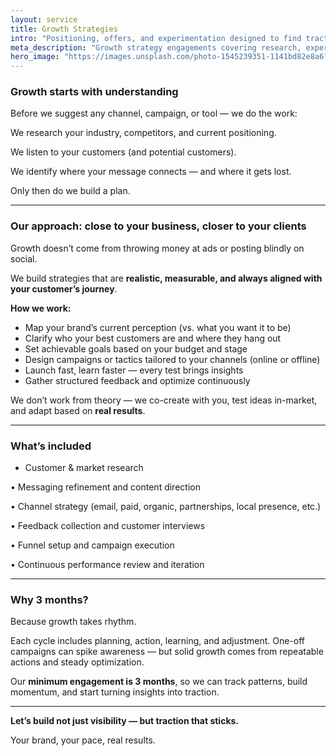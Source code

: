 ```yaml
---
layout: service
title: Growth Strategies
intro: "Positioning, offers, and experimentation designed to find traction and scale what works."
meta_description: "Growth strategy engagements covering research, experimentation, and go-to-market iteration."
hero_image: "https://images.unsplash.com/photo-1545239351-1141bd82e8a6?auto=format&fit=crop&w=2000&q=80"
---
```


### Growth starts with understanding

Before we suggest any channel, campaign, or tool — we do the work:

We research your industry, competitors, and current positioning.

We listen to your customers (and potential customers).

We identify where your message connects — and where it gets lost.

Only then do we build a plan.

---

### Our approach: close to your business, closer to your clients

Growth doesn’t come from throwing money at ads or posting blindly on social.

We build strategies that are **realistic, measurable, and always aligned with your customer’s journey**.

**How we work:**

- Map your brand’s current perception (vs. what you want it to be)
- Clarify who your best customers are and where they hang out
- Set achievable goals based on your budget and stage
- Design campaigns or tactics tailored to your channels (online or offline)
- Launch fast, learn faster — every test brings insights
- Gather structured feedback and optimize continuously

We don’t work from theory — we co-create with you, test ideas in-market, and adapt based on **real results**.

---

### What’s included

- Customer & market research

• Messaging refinement and content direction

• Channel strategy (email, paid, organic, partnerships, local presence, etc.)

• Feedback collection and customer interviews

• Funnel setup and campaign execution

• Continuous performance review and iteration

---

### Why 3 months?

Because growth takes rhythm.

Each cycle includes planning, action, learning, and adjustment. One-off campaigns can spike awareness — but solid growth comes from repeatable actions and steady optimization.

Our **minimum engagement is 3 months**, so we can track patterns, build momentum, and start turning insights into traction.

---

**Let’s build not just visibility — but traction that sticks.**

Your brand, your pace, real results.
